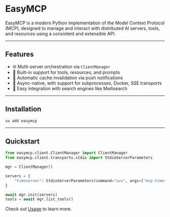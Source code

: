 # EasyMCP

EasyMCP is a modern Python implementation of the Model Context Protocol (MCP), designed to manage and interact with distributed AI servers, tools, and resources using a consistent and extensible API.

---

## Features

- 🌐 Multi-server orchestration via `ClientManager`
- 🧠 Built-in support for tools, resources, and prompts
- 🔄 Automatic cache invalidation via push notifications
- 🧪 Async-native, with support for subprocesses, Docker, SSE transports
- 🔌 Easy integration with search engines like Meilisearch

---

## Installation

```bash
uv add easymcp
```

---

## Quickstart

```python
from easymcp.client.ClientManager import ClientManager
from easymcp.client.transports.stdio import StdioServerParameters

mgr = ClientManager()

servers = {
    "timeserver": StdioServerParameters(command="uvx", args=["mcp-timeserver"])
}

await mgr.init(servers)
tools = await mgr.list_tools()
```

Check out [Usage](usage.md) to learn more.
